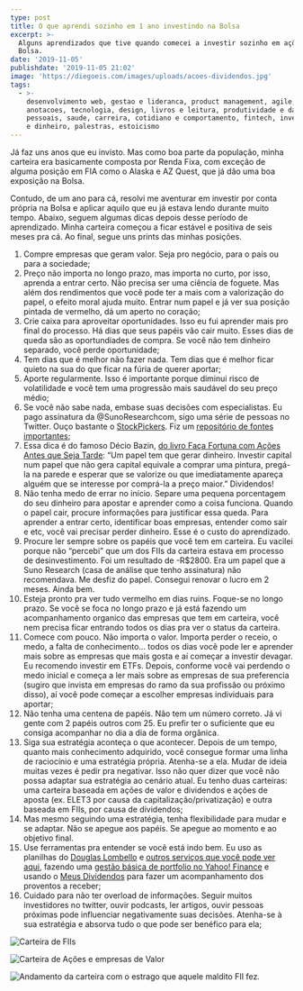 ```yaml
---
type: post
title: O que aprendi sozinho em 1 ano investindo na Bolsa
excerpt: >-
  Alguns aprendizados que tive quando comecei a investir sozinho em ações na
  Bolsa.
date: '2019-11-05'
publishdate: '2019-11-05 21:02'
image: 'https://diegoeis.com/images/uploads/acoes-dividendos.jpg'
tags:
  - >-
    desenvolvimento web, gestao e lideranca, product management, agile,
    anotacoes, tecnologia, design, livros e leitura, produtividade e dados
    pessoais, saude, carreira, cotidiano e comportamento, fintech, investimento
    e dinheiro, palestras, estoicismo
---
```

Já faz uns anos que eu invisto. Mas como boa parte da população, minha carteira era basicamente composta por Renda Fixa, com exceção de alguma posição em FIA como o Alaska e AZ Quest, que já dão uma boa exposição na Bolsa.

Contudo, de um ano para cá, resolvi me aventurar em investir por conta própria na Bolsa e aplicar aquilo que eu já estava lendo durante muito tempo. Abaixo, seguem algumas dicas depois desse período de aprendizado. Minha carteira começou a ficar estável e positiva de seis meses pra cá. Ao final, segue uns prints das minhas posições.

1. Compre empresas que geram valor. Seja pro negócio, para o país ou para a sociedade;
2. Preço não importa no longo prazo, mas importa no curto, por isso, aprenda a entrar certo. Não precisa ser uma ciência de foguete. Mas além dos rendimentos que você pode ter a mais com a valorização do papel, o efeito moral ajuda muito. Entrar num papel e já ver sua posição pintada de vermelho, dá um aperto no coração;
3. Crie caixa para aproveitar oportunidades. Isso eu fui aprender mais pro final do processo. Há dias que seus papéis vão cair muito. Esses dias de queda são as oportundiades de compra. Se você não tem dinheiro separado, você perde oportunidade;
4. Tem dias que é melhor não fazer nada. Tem dias que é melhor ficar quieto na sua do que ficar na fúria de querer aportar;
5. Aporte regularmente. Isso é importante porque diminui risco de volatilidade e você tem uma progressão mais saudável do seu preço médio;
6. Se você não sabe nada, embase suas decisões com especialistas. Eu pago assinatura da @SunoResearchcom, sigo uma série de pessoas no Twitter. Ouço bastante o [StockPickers](https://www.infomoney.com.br/tudo-sobre/stock-pickers/). Fiz um [repositório de fontes importantes](https://investidor.netlify.com/);
7. Essa dica é do famoso Décio Bazin, [do livro Faça Fortuna com Ações Antes que Seja Tarde](https://amzn.to/2PSKlUD): “Um papel tem que gerar dinheiro. Investir capital num papel que não gera capital equivale a comprar uma pintura, pregá-la na parede e esperar que se valorize ou que imediatamente apareça alguém que se interesse por comprá-la a preço maior.” Dividendos!
8. Não tenha medo de errar no início. Separe uma pequena porcentagem do seu dinheiro para apostar e aprender como a coisa funciona. Quando o papel cair, procure informações para justificar essa queda. Para aprender a entrar certo, identificar boas empresas, entender como sair e etc, você vai precisar perder dinheiro. Esse é o custo do aprendizado. 
9. Procure ler sempre sobre os papéis que você tem em carteira. Eu vacilei porque não “percebi” que um dos FIIs da carteira estava em processo de desinvestimento. Foi um resultado de -R$2800. Era um papel que a Suno Research (casa de análise que tenho assinatura) não recomendava. Me desfiz do papel. Consegui renovar o lucro em 2 meses. Ainda bem. 
10. Esteja pronto pra ver tudo vermelho em dias ruins. Foque-se no longo prazo. Se você se foca no longo prazo e já está fazendo um acompanhamento organico das empresas que tem em carteira, você nem precisa ficar entrando todos os dias pra ver o status da carteira.
11. Comece com pouco. Não importa o valor. Importa perder o receio, o medo, a falta de conhecimento... todos os dias você pode ler e aprender mais sobre as empresas que mais gosta e aí começar a investir devagar. Eu recomendo investir em ETFs. Depois, conforme você vai perdendo o medo inicial e começa a ler mais sobre as empresas de sua preferencia (sugiro que invista em empresas do ramo da sua profissão ou próximo disso), aí você pode começar a escolher empresas individuais para aportar;
12. Não tenha uma centena de papéis. Não tem um número correto. Já vi gente com 2 papéis outros com 25. Eu prefir ter o suficiente que eu consiga acompanhar no dia a dia de forma orgânica. 
13. Siga sua estratégia aconteça o que acontecer. Depois de um tempo, quanto mais conhecimento adquirido, você consegue formar uma linha de raciocínio e uma estratégia própria. Atenha-se a ela. Mudar de ideia muitas vezes é pedir pra negativar. Isso não quer dizer que você não possa adaptar sua estratégia ao cenário atual. Eu tenho duas carteiras: uma carteira baseada em ações de valor e dividendos e ações de aposta (ex. ELET3 por causa da capitalização/privatização) e outra baseada em FIIs, por causa de dividendos;
14. Mas mesmo seguindo uma estratégia, tenha flexibilidade para mudar e se adaptar. Não se apegue aos papéis. Se apegue ao momento e ao objetivo final. 
15. Use ferramentas pra entender se você está indo bem. Eu uso as planilhas do [Douglas Lombello](https://www.dlombelloplanilhas.com/) e [outros serviços que você pode ver aqui](https://investidor.netlify.com), fazendo uma [gestão básica de portfolio no Yahoo! Finance](https://finance.yahoo.com/) e usando o [Meus Dividendos](meusdividendos.com) para fazer um acompanhamento dos proventos a receber;
16. Cuidado para não ter overload de informações. Seguir muitos investidores no twitter, ouvir podcasts, ler artigos, ouvir pessoas próximas pode influenciar negativamente suas decisões. Atenha-se à sua estratégia e absorva tudo o que pode ser benéfico para ela;

![Carteira de FIIs](/images/uploads/fiis.jpg "Carteira de FIIs")

![Carteira de Ações e empresas de Valor](/images/uploads/acoes-dividendos.jpg "Carteira de Ações e empresas de Valor")

![Andamento da carteira com o estrago que aquele maldito FII fez.](/images/uploads/screen-shot-2019-11-05-at-20.25.50.png "Andamento da carteira com o estrago que aquele maldito FII fez.")

